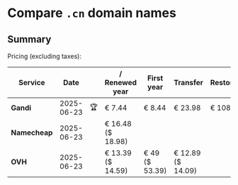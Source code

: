 # Compare `.cn` domain names

## Summary

Pricing (excluding taxes):

| Service | Date |  | / Renewed year | First year | Transfer | Restoration |
|--|--|--|--|--|--|--|
| **Gandi** | 2025-06-23 | 🏆 | € 7.44 | € 8.44 | € 23.98 | € 108.64 |
| **Namecheap** | 2025-06-23 |  | € 16.48<br>($ 18.98) |  |  |  |
| **OVH** | 2025-06-23 |  | € 13.39<br>($ 14.59) | € 49<br>($ 53.39) | € 12.89<br>($ 14.09) |  |
